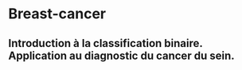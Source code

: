 # Breast-cancer
## Introduction à la classification binaire. Application au diagnostic du cancer du sein.
